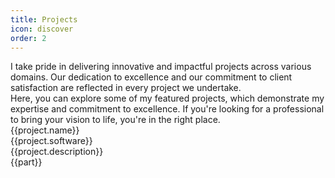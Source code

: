```yaml
---
title: Projects
icon: discover
order: 2
---
```


<div class="flex flex-column gap-4">
    <div>I take pride in delivering innovative and impactful projects across various domains. Our dedication to excellence and our commitment to client satisfaction are reflected in every project we undertake.</div>
    <div>Here, you can explore some of my featured projects, which demonstrate my expertise and commitment to excellence. If you're looking for a professional to bring your vision to life, you're in the right place.</div>
</div>

<div class="grid mt-4">
  <div class="col-5 surface-card shadow-1 m-2 p-2" itemscope itemtype="https://schema.org/SoftwareApplication" v-for= "(project, index) in projects">
      <link itemprop="applicationCategory" :href="project.schema" />
      <a :href="project.link" target="_blank" class="w-full">
          <Image :src="project.img" class="" :alt="project.altText" width="100%"/>
      </a>
      <div class="text-md font-bold mt-4">
          <div itemprop="name">{{project.name}}</div> 
          <div class="text-xs mt-2" itemprop="operatingSystem">{{project.software}}</div>
      </div>
      <div class="mt-4">{{project.description}}</div>
      <div class="flex grid mt-4 p-2">
        <div v-for= "(part, i) in project.skills"> <Tag>{{part}}</Tag></div>
      </div>
  </div>
</div>

<script setup lang="ts">
const projects= [
    {
        name: "Catch That Bus",
        description: "Book Malaysia and Singapore Bus Ticket Online",
        skills: ["Javascript", "ES6", "VueJs", "Vuex","Vite","Axios","API integration", "Responsive", "ExpressJS", "MongoDB", "git", "EC2",  "eslint", "prettier"],
        software: "Browser",
        schema: "https://schema.org/DeveloperApplication",
        link: "https://m.catchthatbus.com",
        img: "/img/portfolio/catchthatbus.gif",
        altText: "Book Malaysia and Singapore Bus Ticket Online | CatchThatBus"
    },
    {
        name: "Catch That Bus APP",
        description: "IOS app for booking Malaysia and Singapore Bus Ticket Online",
        skills: ["Cordova", "Javascript", "ES6", "VueJs", "Vuex","Axios","API integration", "Responsive", "ExpressJS", "MongoDB", "git","eslint", "prettier"],
        software: "IOS APP",
        schema: "https://schema.org/DeveloperApplication",
        link: "https://apps.apple.com/my/app/catchthatbus/id1025824078",
        img: "https://is1-ssl.mzstatic.com/image/thumb/Purple113/v4/ad/b9/3b/adb93b8f-08b6-ac23-8f9e-906f7b2529c2/pr_source.png/230x0w.png",
        altText: "Book Malaysia and Singapore Bus Ticket Online | CatchThatBus"
    },
    {
        name: "Trokka Attraction",
        description: "Book Attractions and Tours for Your Next Holiday",
        skills: ["Javascript", "ES6", "VueJs", "Vuex","Axios","API integration", "Responsive", "ExpressJS", "MongoDB", "git", "EC2"],
        software: "Browser",
        schema: "https://schema.org/DeveloperApplication",
        link: "https://m.trokka.com/attraction",
        img: "/img/portfolio/trokka.gif",
        altText: "Trokka.com | Book Attractions and Tours for Your Next Holiday"
    },
    {
        name: "klang Sentral",
        description: "Book Malaysia and Singapore Bus Ticket Online",
        software: "Browser",
        skills: ["NodeJS", "PHP"],
        schema: "https://schema.org/DeveloperApplication",
        link: "https://klangsentral.com/#/",
        img: "/img/portfolio/klang.gif",
        altText: "Book Malaysia and Singapore Bus Ticket Online | klangsentral"
    },
    {
        name: "Command Line Dictionary",
        description: "CLI for Dictionary",
        software: "TERMINAL",
        skills: ["inquirer", "commander", "plop", "eslint", "prettier"],
        schema: "https://schema.org/DeveloperApplication",
        link: "https://github.com/heartstchr/dic",
        img: "/img/portfolio/dictionary.png",
        altText: "CLI for Dictionary"
    },
    {
        name: "Partner Dashboard Upstox",
        description: "Open a Sub-Broker account with Upstox",
        skills: ["AngularJS", "MongoDB", "MSSQL", "LoopbackJS"],
        software: "Browser",
        schema: "https://schema.org/BusinessApplication",
        link: "https://upstox.com/sub-broker/",
        img: "/img/portfolio/partnerUpstox.png",
        altText: "Open a Sub-Broker account with Upstox"
    },
    {
        name: "Open Demat Account for Upstox",
        description: "Open a Demat Account Online - Demat Account Opening at Upstox",
        skills: ["AngularJS", "MongoDB", "MSSQL", "LoopbackJS","Digital Ocean"],
        software: "Browser",
        schema: "https://schema.org/BusinessApplication",
        link: "https://upstox.com/open-demat-account/",
        img: "/img/portfolio/openDemat.png",
        altText: "Open a Demat Account Online - Demat Account Opening at Upstox"
    },
    {
        name: "CallMatrix",
        description: "Call Intelligence, Marketing &amp; Analytics Platform",
        skills: ["NodeJS", "MongoDB", "MSSQL", "HapiJS","Digital Ocean"],
        software: "Browser",
        schema: "https://schema.org/BusinessApplication",
        link: "https://www.callmatrix.io/",
        img: "/img/portfolio/callmatrix.png",
        altText: "CallMatrix - Call Intelligence, Marketing &amp; Analytics Platform"
    },
    {
        name: "Stock Market",
        description: "Consuming socket data and plot realtime d3 graph",
        skills: ["D3JS", "AngularJS", "NodeJS"],
        software: "Browser",
        schema: "https://schema.org/BusinessApplication",
        link: "https://github.com/heartstchr/StockMarket",
        img: "/img/portfolio/stocks.png",
        altText: "Consuming socket data and plot realtime d3 graph"
    },
    {
        name: "Liqx App | Liqur delivery app",
        description: "UI design for liqur delivery app",
        skills: ["Photoshop", "CoralDraw"],
        software: "Photoshop",
        schema: "https://schema.org/BusinessApplication",
        link: "https://www.behance.net/gallery/74532693/Liqx",
        img: "/img/portfolio/liqx.png",
        altText: "UI design for liqur delivery app"
    },
]
</script>

